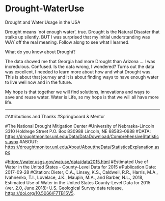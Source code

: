 # Drought-WaterUse
Drought and Water Usage in the USA

Drought means 'not enough water', true.
Drought is the Natural Disaster that stalks up silently. 
BUT I was surprised that my initial understanding was WAY off the real meaning. 
Follow along to see what I learned. 

What do you know about Drought? 

The data showed me that Georgia had more Drought than Arizona ... I was incredulous. Confused. Is the data wrong, I wondered? 
Turns out the data was excellent, I needed to learn more about how and what Drought was. This is about that journey and it is about finding ways to have enough water to live well now and in the future. 

My hope is that together we will find solutions, innovations and ways to save and reuse water. Water is Life, so my hope is that we will all have more life. 

--------------------
#Attributions and Thanks
#Springboard & Mentor

#The National Drought Mitigation Center
#University of Nebraska-Lincoln
3310 Holdrege Street
P.O. Box 830988
Lincoln, NE 68583–0988
#DATA: https://droughtmonitor.unl.edu/Data/DataDownload/ComprehensiveStatistics.aspx
#ABOUT: https://droughtmonitor.unl.edu/About/AbouttheData/StatisticsExplanation.aspx

#https://water.usgs.gov/watuse/data/data2015.html
#Estimated Use of Water in the United States - County-Level Data for 2015
#Publication Date: 2017-09-28
#Citation: Dieter, C.A., Linsey, K.S., Caldwell, R.R., Harris, M.A., Ivahnenko, T.I., Lovelace, J.K., Maupin, M.A., and Barber, N.L., 2018, Estimated Use of Water in the United States County-Level Data for 2015 (ver. 2.0, June 2018): U.S. Geological Survey data release, https://doi.org/10.5066/F7TB15V5.

